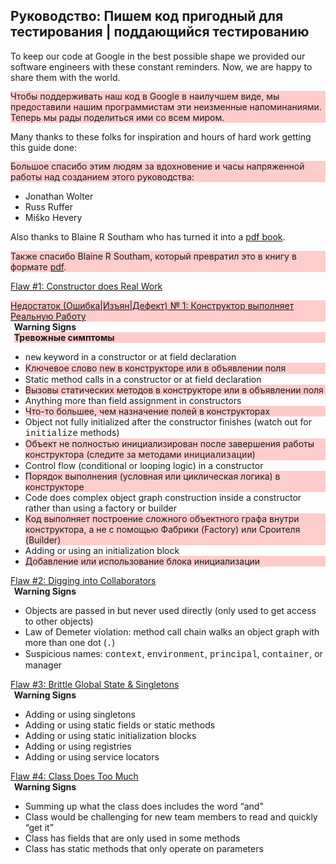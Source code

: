 <div id="content" class="pages">
  <h2>Руководство: Пишем код пригодный для тестирования | поддающийся тестированию</h2>
  <div class="entry">
    <p
      style="
        margin: 0.14in 0in 0in;
        background: transparent none repeat scroll 0% 50%;
      "
      align="left">
      To keep our code at Google in the best possible shape we provided our
      software engineers with these constant reminders. Now, we are happy to
      share them with the world.
    </p>
    <p
      style="
        margin: 0.14in 0in 0in;
        background: transparent none repeat scroll 0% 50%;
        background-color:#FCC;
      "
      align="left">
      Чтобы поддерживать наш код в Google в наилучшем виде, мы предоставили нашим
      программистам эти неизменные напоминаниями. Теперь мы рады
      поделиться ими со всем миром.
    </p>
    <p
      style="
        margin: 0.14in 0in 0in;
        background: transparent none repeat scroll 0% 50%;
      "
      align="left"></p>
    <p
      style="
        margin: 0.14in 0in 0in;
        background: transparent none repeat scroll 0% 50%;
      "
      align="left">
      Many thanks to these folks for inspiration and hours of hard work getting
      this guide done:
    </p>
    <p
      style="
        margin: 0.14in 0in 0in;
        background: transparent none repeat scroll 0% 50%;
        background-color:#FCC;
      "
      align="left">
      Большое спасибо этим людям за вдохновение и часы напряженной работы над
      созданием этого руководства:
    </p>
    <ul>
      <li>Jonathan Wolter</li>
      <li>Russ Ruffer</li>
      <li>Miško Hevery</li>
    </ul>
    <p>
      Also thanks to&nbsp;Blaine R Southam who has turned it into a
      <a
        href="./Guide-Writing Testable Code.pdf">pdf book</a>.
    </p>
    <p
      style="
        background-color:#FCC;
      "
    >
      Также спасибо Blaine R Southam, который превратил это в книгу в формате
      <a
        href="./Guide-Writing Testable Code.pdf">pdf</a>.
    </p>
    <p>
      <a
        href="./flaw-constructor-does-work.md">Flaw #1: Constructor does Real Work</a>
    </p>
    <p
      style="
        margin: 0.14in 0in 0in;
        background: transparent none repeat scroll 0% 50%;
        background-color:#FCC;
      "
    >
      <a
        href="./flaw-constructor-does-work-ru.md">Недостаток (Ошибка|Изъян|Дефект) № 1: Конструктор выполняет Реальную Работу</a>
    </p>
    <p
      style="
        margin-left: 0.06in;
        margin-top: 0in;
        margin-bottom: 0in;
        font-style: normal;
      "
      align="left">
      <strong>Warning Signs</strong>
    </p>
    <p
      style="
        margin-left: 0.06in;
        margin-top: 0in;
        margin-bottom: 0in;
        font-style: normal;
        background-color:#FCC;
      "
      align="left">
      <strong>Тревожные симптомы</strong>
    </p>
    <ul>
      <li>
        <span style="font-family: Courier New, monospace">new</span> keyword in
        a constructor or at field declaration
      </li>
      <li
          style="
            background-color:#FCC;
          "
      >
        Ключевое слово <span style="font-family: Courier New, monospace">new</span> 
        в конструкторе или в объявлении поля
      </li>
      <li>Static method calls in a constructor or at field declaration</li>
      <li
          style="
            background-color:#FCC;
          "
      >
      Вызовы статических методов в конструкторе или в объявлении поля</li>
      <li>Anything more than field assignment in constructors</li>      
      <li
          style="
            background-color:#FCC;
          "
      >
      Что-то большее, чем назначение полей в конструкторах</li>
      <li>
        Object not fully initialized after the constructor finishes (watch out
        for
        <span style="font-family: Courier New, monospace">initialize</span>
        methods)
      </li>
      <li
          style="
            background-color:#FCC;
          "
      >
        Объект не полностью инициализирован после завершения работы конструктора
        (следите за методами <span style="font-family: Courier New, monospace">инициализации</span>)
      </li>
      <li>Control flow (conditional or looping logic) in a constructor</li>
      <li
          style="
            background-color:#FCC;
          "
      >
      Порядок выполнения (условная или циклическая логика) в конструкторе
      </li>
      <li>
        Code does complex object graph construction inside a constructor rather
        than using a factory or builder
      </li>
      <li
          style="
            background-color:#FCC;
          "
      >
        Код выполняет построение сложного объектного графа внутри конструктора,
        а не с помощью Фабрики (Factory) или Сроителя (Builder)
      </li>
      <li>Adding or using an initialization block</li>
      <li
          style="
            background-color:#FCC;
          "
      >
      Добавление или использование блока инициализации
      </li>
    </ul>
    <p
      style="
        margin: 0.14in 0in 0in;
        background: transparent none repeat scroll 0% 50%;
      "
      align="left">
      <a
        href="./flaw-digging-into-colaborators.md">Flaw #2: Digging into Collaborators</a>
    </p>
    <p
      style="
        margin-left: 0.06in;
        margin-top: 0in;
        margin-bottom: 0in;
        font-style: normal;
      "
      align="left">
      <strong>Warning Signs</strong>
    </p>
    <ul>
      <li>
        Objects are passed in but never used directly (only used to get access
        to other objects)
      </li>
      <li>
        Law of Demeter violation: method call chain walks an object graph with
        more than one dot (<span style="font-family: Courier New, monospace">.</span>)
      </li>
      <li>
        Suspicious names:
        <span style="font-family: Courier New, monospace">context</span>,
        <span style="font-family: Courier New, monospace">environment</span>,
        <span style="font-family: Courier New, monospace">principal</span>,
        <span style="font-family: Courier New, monospace">container</span>, or
        manager
      </li>
    </ul>
    <p
      style="
        margin: 0.14in 0in 0in;
        background: transparent none repeat scroll 0% 50%;
      "
      align="left">
      <a
        href="./flaw-brittle-global-state-singletons.md">Flaw #3: Brittle Global State &amp; Singletons</a>
    </p>
    <p
      style="
        margin-left: 0.06in;
        margin-top: 0in;
        margin-bottom: 0in;
        font-style: normal;
      "
      align="left">
      <strong>Warning Signs</strong>
    </p>
    <ul>
      <li>Adding or using singletons</li>
      <li>Adding or using static fields or static methods</li>
      <li>Adding or using static initialization blocks</li>
      <li>Adding or using registries</li>
      <li>Adding or using service locators</li>
    </ul>
    <p
      style="
        margin: 0.14in 0in 0in;
        background: transparent none repeat scroll 0% 50%;
      "
      align="left">
      <a
        href="./flaw-class-does-too-much.md">Flaw #4: Class Does Too Much</a>
    </p>
    <p
      style="
        margin-left: 0.06in;
        margin-top: 0in;
        margin-bottom: 0in;
        font-style: normal;
      "
      align="left">
      <strong>Warning Signs</strong>
    </p>
    <ul>
      <li>Summing up what the class does includes the word “and”</li>
      <li>
        Class would be challenging for new team members to read and quickly “get
        it”
      </li>
      <li>Class has fields that are only used in some methods</li>
      <li>Class has static methods that only operate on parameters</li>
    </ul>
  </div>
</div>
